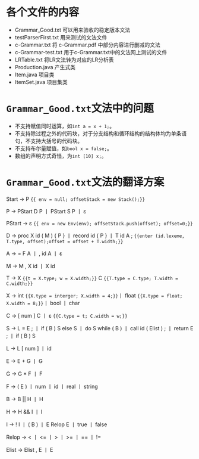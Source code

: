 # 各个文件的内容
- Grammar_Good.txt 可以用来验收的稳定版本文法
- testParserFirst.txt 用来测试的文法文件
- c-Grammar.txt 将 c-Grammar.pdf 中部分内容进行删减的文法
- c-Grammar-test.txt 用于c-Grammar.txt中的文法网上测试的文件
- LRTable.txt 将LR文法转为对应的LR分析表
- Production.java 产生式类
- Item.java 项目类
- ItemSet.java 项目集类
# `Grammar_Good.txt`文法中的问题
- 不支持赋值同时运算，如`int a = x + 1;`。
- 不支持除过程之外的代码块，对于分支结构和循环结构的结构体均为单条语句，不支持大括号的代码块。
- 不支持布尔量赋值，如`bool x = false;`。
- 数组的声明方式奇怪，为`int [10] x;`。

# `Grammar_Good.txt`文法的翻译方案
Start -> P `{{ env = null; offsetStack = new Stack();}}`

P -> PStart D P 丨 PStart S P 丨 ε

PStart -> ε `{{ env = new Env(env); offsetStack.push(offset); offset=0;}}`

D -> proc X id ( M ) { P } 丨 record id { P } 丨 T id A ; `{{enter
(id.lexeme, T.type, offset);offset = offset + T.width;}}`

A -> = F A 丨 , id A 丨 ε

M -> M , X id 丨 X id

T -> X `{{t = X.type; w = X.width;}}` C `{{T.type = C.type; T.width = C.width;}}`

X -> int `{{X.type = interger; X.width = 4;}}`丨 float `{{X.type = float; X.width = 8;}}`丨 bool 丨 char

C -> [ num ] C 丨 ε `{{C.type = t; C.width = w;}}`

S -> L = E ; 丨 if ( B ) S else S 丨 do S while ( B ) 丨 call id ( Elist ) ; 丨 return E ; 丨 if ( B ) S

L -> L [ num ] 丨 id

E -> E + G 丨 G

G -> G * F 丨 F

F -> ( E ) 丨 num 丨 id 丨 real 丨 string

B -> B || H 丨 H

H -> H && I 丨 I

I -> ! I 丨 ( B ) 丨 E Relop E 丨 true 丨 false

Relop -> < 丨 <= 丨 > 丨 >= 丨 == 丨 !=

Elist -> Elist , E 丨 E